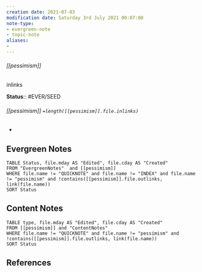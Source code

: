 ```yaml
---
creation date: 2021-07-03
modification date: Saturday 3rd July 2021 00:07:08
note-type: 
- evergreen-note
- topic-note
aliases:
- 
---
```

 
###### [[pessimism]]

inlinks

**Status**:: #EVER/SEED
###### [[pessimism]] `=length([[pessimism]].file.inlinks)` 

- 


## Evergreen Notes
```dataview
TABLE Status, file.mday AS "Edited", file.cday AS "Created"
FROM "EvergreenNotes"  and [[pessimism]]
WHERE file.name != "QUICKNOTE" and file.name != "INDEX" and file.name != "pessimism" and !contains([[pessimism]].file.outlinks, link(file.name))
SORT Status
```
## Content Notes
```dataview
TABLE type, file.mday AS "Edited", file.cday AS "Created"
FROM [[pessimism]] and "ContentNotes"
WHERE file.name != "QUICKNOTE" and file.name != "pessimism" and !contains([[pessimism]].file.outlinks, link(file.name))
SORT Status
```

## References